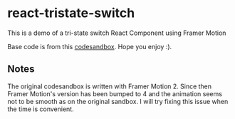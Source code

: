 # react-tristate-switch

This is a demo of a tri-state switch React Component using Framer Motion

Base code is from this [codesandbox](https://codesandbox.io/s/framer-motion-automatic-animation-switch-demo-bgun4?file=/src/styles.css:378-453). Hope you enjoy :).

## Notes

The original codesandbox is written with Framer Motion 2. Since then Framer Motion's version has been bumped to 4 and the animation seems not to be smooth as on the original sandbox. I will try fixing this issue when the time is convenient.
